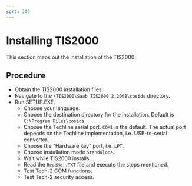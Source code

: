 ```yaml
---
sort: 200
---
```

# Installing TIS2000

This section maps out the installation of the TIS2000.

## Procedure

* Obtain the TIS2000 installation files.
* Navigate to the `\TIS2000\Saab TIS2000 2.2008\cosids` directory.
* Run SETUP.EXE.
  * Choose your language.
  * Choose the destination directory for the installation. Default is `C:\Program Files\cosids`.
  * Choose the Techline serial port. `COM1` is the default. The actual port depends on the Techline implementation, i.e. USB-to-serial converter.
  * Choose the “Hardware key” port, i.e. `LPT`.
  * Choose installation mode `Standalone`.
  * Wait while TIS2000 installs.
  * Read the `ReadMe!.TXT` file and execute the steps mentioned.
  * Test Tech-2 COM functions.
  * Test Tech-2 security access.
